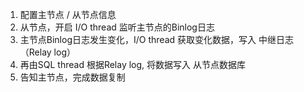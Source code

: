 1. 配置主节点 / 从节点信息
2. 从节点，开启 I/O thread 监听主节点的Binlog日志
3. 主节点Binlog日志发生变化，I/O thread 获取变化数据，写入 中继日志（Relay log）
4. 再由SQL thread 根据Relay log, 将数据写入 从节点数据库
5. 告知主节点，完成数据复制